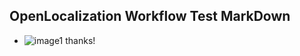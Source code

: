 ## OpenLocalization Workflow Test MarkDown
* ![image1](.\8ff73d86-9306-4836-8024-5106b55d1dc1.PNG) thanks!

<!--HONumber=Nov16_HO5-->


